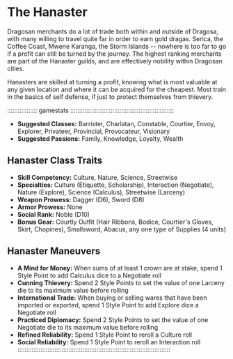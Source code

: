 # The Hanaster

Dragosan merchants do a lot of trade both within and outside of Dragosa,
with many willing to travel quite far in order to earn gold dragas.
Serica, the Coffee Coast, Mwene Karanga, the Storm Islands -- nowhere is
too far to go if a profit can still be turned by the journey. The
highest ranking merchants are part of the Hanaster guilds, and are
effectively nobility within Dragosan cities.

Hanasters are skilled at turning a profit, knowing what is most valuable
at any given location and where it can be acquired for the cheapest.
Most train in the basics of self defense, if just to protect themselves
from thievery.

::::::::::::::::: gamestats :::::::::::::::::::::::::::::::::::::::::::::::::::::::::::
- **Suggested Classes:** Barrister, Charlatan, Constable, Courtier, Envoy, Explorer, Privateer, Provincial, Provocateur, Visionary
- **Suggested Passions:** Family, Knowledge, Loyalty, Wealth

## Hanaster Class Traits

- **Skill Competency:** Culture, Nature, Science, Streetwise
- **Specialties:** Culture (Etiquette, Scholarship), Interaction (Negotiate), Nature (Explore), Science (Calculus), Streetwise (Larceny)
- **Weapon Prowess:** Dagger (D6), Sword (D8)
- **Armor Prowess:** None
- **Social Rank:** Noble (D10)
- **Bonus Gear:** Courtly Outfit (Hair Ribbons, Bodice, Courtier's Gloves, Skirt, Chopines), Smallsword, Abacus, any one type of Supplies (4 units)

## Hanaster Maneuvers

- **A Mind for Money:** When sums of at least 1 crown are at stake, spend 1 Style Point to add Calculus dice to a Negotiate roll
- **Cunning Thievery:** Spend 2 Style Points to set the value of one Larceny die to its maximum value before rolling
- **International Trade:** When buying or selling wares that have been imported or exported, spend 1 Style Point to add Explore dice a Negotiate roll
- **Practiced Diplomacy:** Spend 2 Style Points to set the value of one Negotiate die to its maximum value before rolling
- **Refined Reliability:** Spend 1 Style Point to reroll a Culture roll
- **Social Reliability:** Spend 1 Style Point to reroll an Interaction roll
:::::::::::::::::::::::::::::::::::::::::::::::::::::::::::::::::::::::::::::::::::::::
